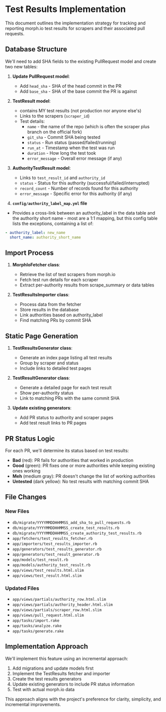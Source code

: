 # Test Results Implementation

This document outlines the implementation strategy for tracking and reporting morph.io test results for scrapers and
their associated pull requests.

## Database Structure

We'll need to add SHA fields to the existing PullRequest model and create two new tables:

1. **Update PullRequest model**:
    - Add `head_sha` - SHA of the head commit in the PR
    - Add `base_sha` - SHA of the base commit the PR is against

2. **TestResult model**:

    - contains MY test results (not production nor anyone else's)
    - Links to the scrapers (`scraper_id`)
    - Test details:
        - `name` - the name of the repo (which is often the scraper plus branch on the official fork)
        - `git_sha` - Commit SHA being tested
        - `status` - Run status (passed/failed/running)
        - `run_at` - Timestamp when the test was run
        - `duration` - How long the test took
        - `error_message` - Overall error message (if any)

3. **AuthorityTestResult model**:

    - Links to `test_result_id` and `authority_id`
    - `status` - Status for this authority (successful/failed/interrupted)
    - `record_count` - Number of records found for this authority
    - `error_message` - Specific error for this authority (if any)

4. **`config/authority_label_map.yml` file**

- Provides a cross-link between an authority_label in the data table and the authority short name - most are a 1:1
  mapping, but this config table lists the exceptions, containing a list of:

```yaml
- authority_label: new_name
  short_name: authority_short_name
```

## Import Process

1. **MorphIoFetcher class**:
    - Retrieve the list of test scrapers from morph.io
    - Fetch test run details for each scraper
    - Extract per-authority results from scrape_summary or data tables

2. **TestResultsImporter class**:
    - Process data from the fetcher
    - Store results in the database
    - Link authorities based on authority_label
    - Find matching PRs by commit SHA

## Static Page Generation

1. **TestResultsGenerator class**:
    - Generate an index page listing all test results
    - Group by scraper and status
    - Include links to detailed test pages

2. **TestResultGenerator class**:
    - Generate a detailed page for each test result
    - Show per-authority status
    - Link to matching PRs with the same commit SHA

3. **Update existing generators**:
    - Add PR status to authority and scraper pages
    - Add test result links to PR pages

## PR Status Logic

For each PR, we'll determine its status based on test results:

- **Bad** (red): PR fails for authorities that worked in production
- **Good** (green): PR fixes one or more authorities while keeping existing ones working
- **Meh** (medium gray): PR doesn't change the list of working authorities
- **Untested** (dark yellow): No test results with matching commit SHA

## File Changes

### New Files

- `db/migrate/YYYYMMDDHHMMSS_add_sha_to_pull_requests.rb`
- `db/migrate/YYYYMMDDHHMMSS_create_test_results.rb`
- `db/migrate/YYYYMMDDHHMMSS_create_authority_test_results.rb`
- `app/fetchers/test_results_fetcher.rb`
- `app/importers/test_results_importer.rb`
- `app/generators/test_results_generator.rb`
- `app/generators/test_result_generator.rb`
- `app/models/test_result.rb`
- `app/models/authority_test_result.rb`
- `app/views/test_results.html.slim`
- `app/views/test_result.html.slim`

### Updated Files

- `app/views/partials/authority_row.html.slim`
- `app/views/partials/authority_header.html.slim`
- `app/views/partials/scraper_row.html.slim`
- `app/views/pull_request.html.slim`
- `app/tasks/import.rake`
- `app/tasks/analyze.rake`
- `app/tasks/generate.rake`

## Implementation Approach

We'll implement this feature using an incremental approach:

1. Add migrations and update models first
2. Implement the TestResults fetcher and importer
3. Create the test results generators
4. Update existing generators to include PR status information
5. Test with actual morph.io data

This approach aligns with the project's preference for clarity, simplicity, and incremental improvements.
